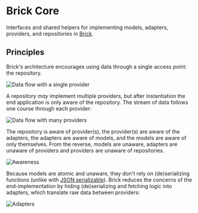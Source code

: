 # Brick Core

Interfaces and shared helpers for implementing models, adapters, providers, and repositories in [Brick](../../).

## Principles

Brick's architecture encourages using data through a single access point: the repository.

![Data flow with a single provider](https://user-images.githubusercontent.com/865897/72176093-88b49800-3392-11ea-952b-9209f083f93d.jpg)

A repository _may_ implement multiple providers, but after instantiation the end application is only aware of the repository. The stream of data follows one course through each provider:

![Data flow with many providers](https://user-images.githubusercontent.com/865897/72176037-691d6f80-3392-11ea-9585-56ec2b363148.jpg)

The repository is aware of provider(s), the provider(s) are aware of the adapters, the adapters are aware of models, and the models are aware of only themselves. From the reverse, models are unaware, adapters are unaware of providers and providers are unaware of repositories.

![Awareness](https://user-images.githubusercontent.com/865897/72176174-b26dbf00-3392-11ea-9d61-c2bd48e92345.jpg)

Because models are atomic and unaware, they don't rely on (de)serializing functions (unlike with [JSON serializable](https://github.com/dart-lang/json_serializable/blob/master/example/lib/example.dart#L29-L31)). Brick reduces the concerns of the end-implementation by hiding (de)serializing and fetching logic into adapters, which translate raw data between providers:

![Adapters](https://user-images.githubusercontent.com/865897/72175940-370c0d80-3392-11ea-9f76-824227c25247.jpg)
